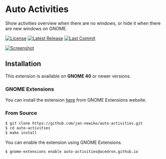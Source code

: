 # Auto Activities
Show activities overview when there are no windows, or hide it when there are new windows on GNOME.

[![License][license-badge]][license-link]
[![Latest Release][release-badge]][release-link]
[![Last Commit][commit-badge]][commit-link]

[![Screenshot][screenshot-img]][extension-link]

## Installation
This extension is available on **GNOME 40** or newer versions.

### GNOME Extensions

You can install the extension [here](https://extensions.gnome.org/extension/4179/auto-activities) from GNOME Extensions website.

### From Source

```bash
$ git clone https://github.com/jan-newiko/auto-activities.git
$ cd auto-activities
$ make install
```

You can enable the extension using GNOME Extensions.

```bash
$ gnome-extensions enable auto-activities@acedron.github.io
```

[license-badge]: https://img.shields.io/github/license/jan-newiko/auto-activities?style=for-the-badge
[license-link]: https://github.com/jan-newiko/auto-activities/blob/master/LICENSE
[release-badge]: https://img.shields.io/github/v/release/jan-newiko/auto-activities?style=for-the-badge
[release-link]: https://github.com/jan-newiko/auto-activities/releases/latest
[commit-badge]: https://img.shields.io/github/last-commit/jan-newiko/auto-activities?style=for-the-badge
[commit-link]: https://github.com/jan-newiko/auto-activities/commit
[screenshot-img]: https://extensions.gnome.org/extension-data/screenshots/screenshot_4179.gif
[extension-link]: https://extensions.gnome.org/extension/4179/auto-activities
